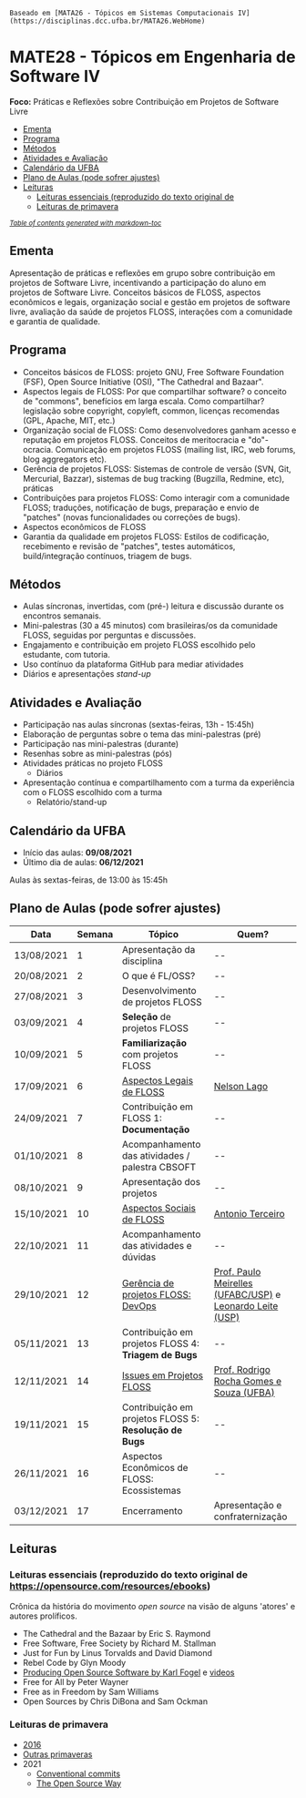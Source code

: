 `Baseado em [MATA26 - Tópicos em Sistemas Computacionais IV](https://disciplinas.dcc.ufba.br/MATA26.WebHome)`

# MATE28 - Tópicos em Engenharia de Software IV

**Foco:** Práticas e Reflexões sobre Contribuição em Projetos de Software Livre

  * [Ementa](#ementa)
  * [Programa](#programa)
  * [Métodos](#m-todos)
  * [Atividades e Avaliação](#atividades-e-avalia--o)
  * [Calendário da UFBA](#calend-rio-da-ufba)
  * [Plano de Aulas (pode sofrer ajustes)](#plano-de-aulas--pode-sofrer-ajustes-)
  * [Leituras](#leituras)
    + [Leituras essenciais (reproduzido do texto original de](#leituras-essenciais--reproduzido-do-texto-original-de)
    + [Leituras de primavera](#leituras-de-primavera)

<small><i><a href='http://ecotrust-canada.github.io/markdown-toc/'>Table of contents generated with markdown-toc</a></i></small>

## Ementa

Apresentação de práticas e reflexões em grupo sobre contribuição em projetos de Software Livre, incentivando a participação do aluno em projetos de Software Livre.
Conceitos básicos de FLOSS, aspectos econômicos e legais, organização social e gestão em projetos de software livre, avaliação da saúde de projetos FLOSS, interações com a comunidade e garantia de qualidade.

## Programa

- Conceitos básicos de FLOSS: projeto GNU, Free Software Foundation (FSF), Open Source Initiative (OSI), "The Cathedral and Bazaar".
- Aspectos legais de FLOSS: Por que compartilhar software? o conceito de "commons", benefícios em larga escala. Como compartilhar? legislação sobre copyright, copyleft, common, licenças recomendas (GPL, Apache, MIT, etc.)
- Organização social de FLOSS: Como desenvolvedores ganham acesso e reputação em projetos FLOSS. Conceitos de meritocracia e "do"-ocracia. Comunicação em projetos FLOSS (mailing list, IRC, web forums, blog aggregators etc).
- Gerência de projetos FLOSS: Sistemas de controle de versão (SVN, Git, Mercurial, Bazzar), sistemas de bug tracking (Bugzilla, Redmine, etc), práticas 
- Contribuições para projetos FLOSS: Como interagir com a comunidade FLOSS; traduções, notificação de bugs, preparação e envio de "patches" (novas funcionalidades ou correções de bugs).
- Aspectos econômicos de FLOSS 
- Garantia da qualidade em projetos FLOSS: Estilos de codificação, recebimento e revisão de "patches", testes automáticos, build/integração contínuos, triagem de bugs.

## Métodos

- Aulas síncronas, invertidas, com (pré-) leitura e discussão durante os encontros semanais.
- Mini-palestras (30 a 45 minutos) com brasileiras/os da comunidade FLOSS, seguidas por perguntas e discussões.
- Engajamento e contribuição em projeto FLOSS escolhido pelo estudante, com tutoria.
- Uso contínuo da plataforma GitHub para mediar atividades
- Diários e apresentações _stand-up_ 

## Atividades e Avaliação

- Participação nas aulas síncronas (sextas-feiras, 13h - 15:45h)
- Elaboração de perguntas sobre o tema das mini-palestras (pré)
- Participação nas mini-palestras (durante)
- Resenhas sobre as mini-palestras (pós)
- Atividades práticas no projeto FLOSS
  - Diários 
- Apresentação contínua e compartilhamento com a turma da experiência com o FLOSS escolhido com a turma
  - Relatório/stand-up

## Calendário da UFBA

- Início das aulas: **09/08/2021**
- Último dia de aulas: **06/12/2021**

Aulas às sextas-feiras, de 13:00 às 15:45h

## Plano de Aulas (pode sofrer ajustes)

Data | Semana | Tópico | Quem?
-- | -- | -- | --
13/08/2021 | 1 | Apresentação da disciplina | --
20/08/2021 | 2 | O que é FL/OSS? | --
27/08/2021 | 3 | Desenvolvimento de projetos FLOSS | --
03/09/2021 | 4 | __Seleção__ de projetos FLOSS | --
10/09/2021 | 5 | __Familiarização__ com projetos FLOSS | --
17/09/2021 | 6 | [Aspectos Legais de FLOSS](keynotes/talks.md#licen%C3%A7as-de-software) | [Nelson Lago](keynotes/talks.md#nelson-lago)
24/09/2021 | 7 | Contribuição em FLOSS 1: __Documentação__ | --
01/10/2021 | 8 | Acompanhamento das atividades / palestra CBSOFT | --
08/10/2021 | 9 | Apresentação dos projetos | --
15/10/2021 | 10 | [Aspectos Sociais de FLOSS](keynotes/talks.md#aspectos-sociais-de-floss) | [Antonio Terceiro](keynotes/talks.md#antonio-terceiro)
22/10/2021 | 11 | Acompanhamento das atividades e dúvidas | --
29/10/2021 | 12 | [Gerência de projetos FLOSS: DevOps](keynotes/talks.md#gerência-de-projetos-floss-e-devops) | [Prof. Paulo Meirelles (UFABC/USP)](keynotes/talks.md#paulo-meirelles) e [Leonardo Leite (USP)](keynotes/talks.md#leonardo-leite)
05/11/2021 | 13 | Contribuição em projetos FLOSS 4: __Triagem de Bugs__ | --
12/11/2021 | 14 | [Issues em Projetos FLOSS](keynotes/talks.md#issues-em-projetos-de-software-livre) | [Prof. Rodrigo Rocha Gomes e Souza (UFBA)](keynotes/talks.md#rodrigo-rocha-gomes-e-souza)
19/11/2021 | 15 | Contribuição em projetos FLOSS 5: __Resolução de Bugs__ | --
26/11/2021 | 16 | Aspectos Econômicos de FLOSS: Ecossistemas | --
03/12/2021 | 17 | Encerramento | Apresentação e confraternização

## Leituras 

### Leituras essenciais (reproduzido do texto original de https://opensource.com/resources/ebooks)

Crônica da história do movimento _open source_ na visão de alguns 'atores' e autores prolíficos.

+ The Cathedral and the Bazaar by Eric S. Raymond
+ Free Software, Free Society by Richard M. Stallman
+ Just for Fun by Linus Torvalds and David Diamond
+ Rebel Code by Glyn Moody
+ [Producing Open Source Software by Karl Fogel](https://producingoss.com/) e [videos](https://producingoss.com/#presentations)
+ Free for All by Peter Wayner
+ Free as in Freedom by Sam Williams
+ Open Sources by Chris DiBona and Sam Ockman


### Leituras de primavera 

+ [2016](https://opensource.com/life/16/6/2016-summer-reading-list)
+ [Outras primaveras](https://opensource.com/resources/ebooks)
+ 2021
   + [Conventional commits](https://www.conventionalcommits.org/en/v1.0.0-beta.2/#summary)
   + [The Open Source Way](https://www.theopensourceway.org/book/)
